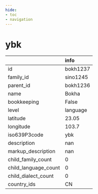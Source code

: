 ```yaml
---
hide:
- toc
- navigation
---
```

# ybk
|                      | info     |
|:---------------------|:---------|
| id                   | bokh1237 |
| family_id            | sino1245 |
| parent_id            | bokh1236 |
| name                 | Bokha    |
| bookkeeping          | False    |
| level                | language |
| latitude             | 23.05    |
| longitude            | 103.7    |
| iso639P3code         | ybk      |
| description          | nan      |
| markup_description   | nan      |
| child_family_count   | 0        |
| child_language_count | 0        |
| child_dialect_count  | 0        |
| country_ids          | CN       |